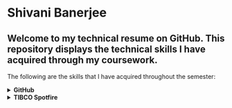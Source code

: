 # Shivani Banerjee

## Welcome to my technical resume on GitHub. This repository displays the technical skills I have acquired through my coursework.

The following are the skills that I have acquired throughout the semester:

<details closed="">
     <summary><b>GitHub</b></summary>
     <br />
     <ul>
          <h3>First Day on GitHub</h3>
          <li>Introduction to GitHub</li>
          <li>Communicating using Markdown</li>
          <li>Uploading your project on GitHub</li>
          <br />
          <p>In summary, this course has taught me how to navigate around GitHub. The navigation was focused on uploading projects/ files with data that was on my local desktop.</p>
          <br />
          <img src="FirstDay.png" alt="Proof of Completion" width="500" height="350" border="2" />
          <br />
          <br/>
          <h3>First Week on GitHub</h3>
          <li>GitHub Pages</li>
          <li>Reviewing pull requests</li>
          <li>Managing merge conflicts</li>
          <li>Securing your workflows</li>
          <br />
          <p>In summary, this course has taught me how to utilize uploading a project onto GitHub in a systematic manner. This is useful because I learned how to maximize my learning by using pull requests to see the changes I have made in the duration of my project. This is also useful for others to view my learning curve when viewing my projects.</p>
          <br />
          <img src="FirstWeek.png" alt="Proof of Completion" width="500" height="350" border="2" />
    </ul>
    </details>
    <details closed="">
     <summary><b>TIBCO Spotfire</b></summary>
     <br />
     <ul>
          <h3>Acreage Screening</h3>
          <li>Able to import data</li>
          <li>Able to script ironPython for advanced abilities</li>
          <li>Able to create visualizations to easily aggregate data</li>
          <br />
          <p>I was introduced to TIBCO Spotfire at the start of my summer internship in 2019. With no prior experience, I was able to create a dashboard, to fit a clients needs. Using those skills, I was able to create another dashbaord using public data available on IHS Markit. To view a video I created to describe my dashboard, please click the following link: </p>
          <br />
          <img src="home.png" alt="Proof of Completion" width="500" height="350" border="2" />
          <img src="summary.png" alt="Proof of Completion" width="500" height="350" border="2" />
          <img src="analysis.png" alt="Proof of Completion" width="500" height="350" border="2" />
          <br />
         
         
   </ul>
   

